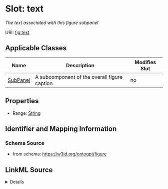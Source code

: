 

# Slot: text


_The text associated with this figure subpanel_



URI: [fig:text](http://w3id.org/ontogpt/figure-templatetext)



<!-- no inheritance hierarchy -->





## Applicable Classes

| Name | Description | Modifies Slot |
| --- | --- | --- |
| [SubPanel](SubPanel.md) | A subcomponent of the overall figure caption |  no  |







## Properties

* Range: [String](String.md)





## Identifier and Mapping Information







### Schema Source


* from schema: https://w3id.org/ontogpt/figure




## LinkML Source

<details>
```yaml
name: text
description: The text associated with this figure subpanel
from_schema: https://w3id.org/ontogpt/figure
rank: 1000
alias: text
owner: SubPanel
domain_of:
- SubPanel
range: string

```
</details>